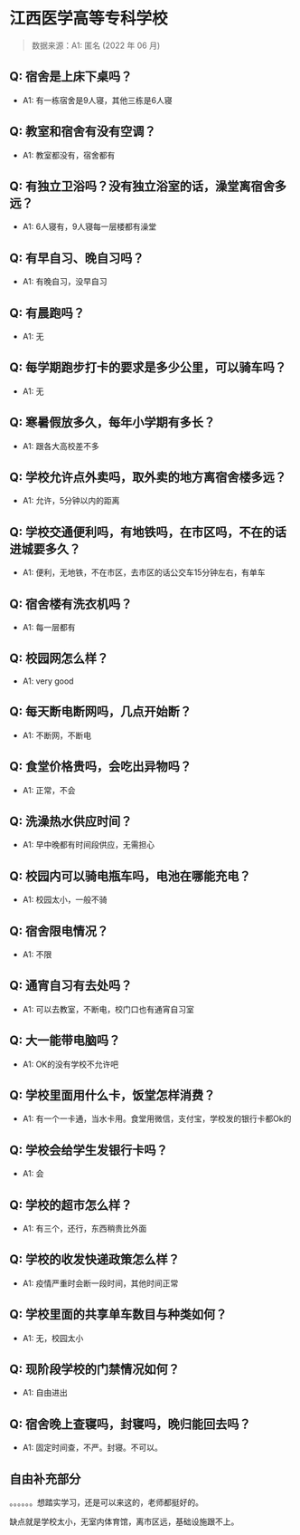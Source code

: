 # 江西医学高等专科学校

> 数据来源：A1: 匿名 (2022 年 06 月)

## Q: 宿舍是上床下桌吗？

- A1: 有一栋宿舍是9人寝，其他三栋是6人寝

## Q: 教室和宿舍有没有空调？

- A1: 教室都没有，宿舍都有

## Q: 有独立卫浴吗？没有独立浴室的话，澡堂离宿舍多远？

- A1: 6人寝有，9人寝每一层楼都有澡堂

## Q: 有早自习、晚自习吗？

- A1: 有晚自习，没早自习

## Q: 有晨跑吗？

- A1: 无

## Q: 每学期跑步打卡的要求是多少公里，可以骑车吗？

- A1: 无

## Q: 寒暑假放多久，每年小学期有多长？

- A1: 跟各大高校差不多

## Q: 学校允许点外卖吗，取外卖的地方离宿舍楼多远？

- A1: 允许，5分钟以内的距离

## Q: 学校交通便利吗，有地铁吗，在市区吗，不在的话进城要多久？

- A1: 便利，无地铁，不在市区，去市区的话公交车15分钟左右，有单车

## Q: 宿舍楼有洗衣机吗？

- A1: 每一层都有

## Q: 校园网怎么样？

- A1: very good

## Q: 每天断电断网吗，几点开始断？

- A1: 不断网，不断电

## Q: 食堂价格贵吗，会吃出异物吗？

- A1: 正常，不会

## Q: 洗澡热水供应时间？

- A1: 早中晚都有时间段供应，无需担心

## Q: 校园内可以骑电瓶车吗，电池在哪能充电？

- A1: 校园太小，一般不骑

## Q: 宿舍限电情况？

- A1: 不限

## Q: 通宵自习有去处吗？

- A1: 可以去教室，不断电，校门口也有通宵自习室

## Q: 大一能带电脑吗？

- A1: OK的没有学校不允许吧

## Q: 学校里面用什么卡，饭堂怎样消费？

- A1: 有一个一卡通，当水卡用。食堂用微信，支付宝，学校发的银行卡都Ok的

## Q: 学校会给学生发银行卡吗？

- A1: 会

## Q: 学校的超市怎么样？

- A1: 有三个，还行，东西稍贵比外面

## Q: 学校的收发快递政策怎么样？

- A1: 疫情严重时会断一段时间，其他时间正常

## Q: 学校里面的共享单车数目与种类如何？

- A1: 无，校园太小

## Q: 现阶段学校的门禁情况如何？

- A1: 自由进出

## Q: 宿舍晚上查寝吗，封寝吗，晚归能回去吗？

- A1: 固定时间查，不严。封寝。不可以。

## 自由补充部分

。。。。。。想踏实学习，还是可以来这的，老师都挺好的。

缺点就是学校太小，无室内体育馆，离市区远，基础设施跟不上。